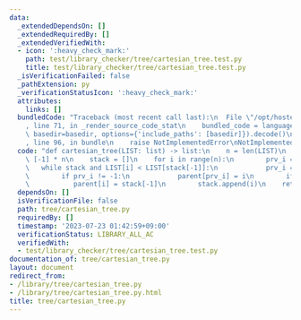 ```yaml
---
data:
  _extendedDependsOn: []
  _extendedRequiredBy: []
  _extendedVerifiedWith:
  - icon: ':heavy_check_mark:'
    path: test/library_checker/tree/cartesian_tree.test.py
    title: test/library_checker/tree/cartesian_tree.test.py
  _isVerificationFailed: false
  _pathExtension: py
  _verificationStatusIcon: ':heavy_check_mark:'
  attributes:
    links: []
  bundledCode: "Traceback (most recent call last):\n  File \"/opt/hostedtoolcache/PyPy/3.7.13/x64/site-packages/onlinejudge_verify/documentation/build.py\"\
    , line 71, in _render_source_code_stat\n    bundled_code = language.bundle(stat.path,\
    \ basedir=basedir, options={'include_paths': [basedir]}).decode()\n  File \"/opt/hostedtoolcache/PyPy/3.7.13/x64/site-packages/onlinejudge_verify/languages/python.py\"\
    , line 96, in bundle\n    raise NotImplementedError\nNotImplementedError\n"
  code: "def cartesian_tree(LIST: list) -> list:\n    n = len(LIST)\n    parent =\
    \ [-1] * n\n    stack = []\n    for i in range(n):\n        prv_i = -1\n     \
    \   while stack and LIST[i] < LIST[stack[-1]]:\n            prv_i = stack.pop()\n\
    \        if prv_i != -1:\n            parent[prv_i] = i\n        if stack:\n \
    \           parent[i] = stack[-1]\n        stack.append(i)\n    return parent\n"
  dependsOn: []
  isVerificationFile: false
  path: tree/cartesian_tree.py
  requiredBy: []
  timestamp: '2023-07-23 01:42:59+09:00'
  verificationStatus: LIBRARY_ALL_AC
  verifiedWith:
  - test/library_checker/tree/cartesian_tree.test.py
documentation_of: tree/cartesian_tree.py
layout: document
redirect_from:
- /library/tree/cartesian_tree.py
- /library/tree/cartesian_tree.py.html
title: tree/cartesian_tree.py
---
```

